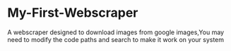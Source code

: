 # My-First-Webscraper
 A webscraper designed to download images from google images,You may need to modify the code paths and search to make it work on your system
